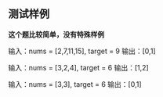 ## 测试样例

**这个题比较简单，没有特殊样例**

输入：nums = [2,7,11,15], target = 9
输出：[0,1]


输入：nums = [3,2,4], target = 6
输出：[1,2]


输入：nums = [3,3], target = 6
输出：[0,1]